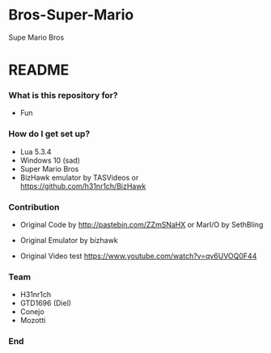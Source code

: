 # Bros-Super-Mario
Supe Mario Bros

# README #

### What is this repository for? ###

* Fun

### How do I get set up? ###

* Lua 5.3.4
* Windows 10 (sad)
* Super Mario Bros
* BizHawk emulator by TASVideos or https://github.com/h31nr1ch/BizHawk

### Contribution ###

* Original Code by
http://pastebin.com/ZZmSNaHX
or 
MarI/O by SethBling

* Original Emulator by
bizhawk

* Original Video test
https://www.youtube.com/watch?v=qv6UVOQ0F44

### Team ###

* H31nr1ch
* GTD1696 (Diel)
* Conejo
* Mozotti

### End ###


